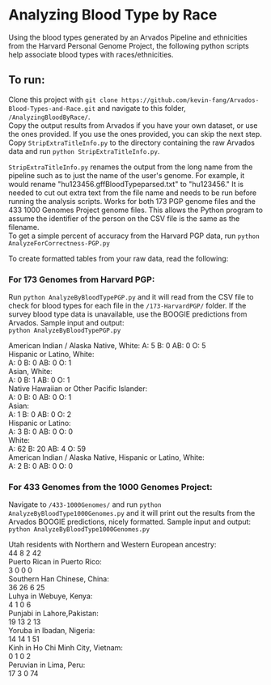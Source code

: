 # Analyzing Blood Type by Race

Using the blood types generated by an Arvados Pipeline and ethnicities from the Harvard Personal Genome Project, the following python scripts help associate blood types with races/ethnicities.  

## To run:

Clone this project with `git clone https://github.com/kevin-fang/Arvados-Blood-Types-and-Race.git` and navigate to this folder, `/AnalyzingBloodByRace/`.   
Copy the output results from Arvados if you have your own dataset, or use the ones provided. If you use the ones provided, you can skip the next step.  
Copy `StripExtraTitleInfo.py` to the directory containing the raw Arvados data and run `python StripExtraTitleInfo.py`.  

`StripExtraTitleInfo.py` renames the output from the long name from the pipeline such as to just the name of the user's genome. For example, it would rename  "hu123456.gffBloodTypeparsed.txt" to "hu123456." It is needed to cut out extra text from the file name and needs to be run before running the analysis scripts. Works for both 173 PGP genome files and the 433 1000 Genomes Project genome files. This allows the Python program to assume the identifier of the person on the CSV file is the same as the filename.  
To get a simple percent of accuracy from the Harvard PGP data, run `python AnalyzeForCorrectness-PGP.py`

To create formatted tables from your raw data, read the following:
### For 173 Genomes from Harvard PGP:

Run `python AnalyzeByBloodTypePGP.py` and it will read from the CSV file to check for blood types for each file in the `/173-HarvardPGP/` folder. If the survey blood type data is unavailable, use the BOOGIE predictions from Arvados. Sample input and output:  
`python AnalyzeByBloodTypePGP.py`

American Indian / Alaska Native, White:
A: 5     B: 0    AB: 0   O: 5  
Hispanic or Latino, White:  
A: 0     B: 0    AB: 0   O: 1  
Asian, White:  
A: 0     B: 1    AB: 0   O: 1  
Native Hawaiian or Other Pacific Islander:  
A: 0     B: 0    AB: 0   O: 1  
Asian:  
A: 1     B: 0    AB: 0   O: 2  
Hispanic or Latino:  
A: 3     B: 0    AB: 0   O: 0  
White:  
A: 62    B: 20   AB: 4   O: 59  
American Indian / Alaska Native, Hispanic or Latino, White:  
A: 2     B: 0    AB: 0   O: 0

### For 433 Genomes from the 1000 Genomes Project:

Navigate to `/433-1000Genomes/` and run `python AnalyzeByBloodType1000Genomes.py` and it will print out the results from the Arvados BOOGIE predictions, nicely formatted. Sample input and output:  
`python AnalyzeByBloodType1000Genomes.py`

Utah residents with Northern and Western European ancestry:  
44      8       2       42  
Puerto Rican in Puerto Rico:  
3       0       0       0  
Southern Han Chinese, China:   
36      26      6       25  
Luhya in Webuye, Kenya:  
4       1       0       6  
Punjabi in Lahore,Pakistan:  
19      13      2       13  
Yoruba in Ibadan, Nigeria:  
14      14      1       51  
Kinh in Ho Chi Minh City, Vietnam:  
0       1       0       2  
Peruvian in Lima, Peru:  
17      3       0       74  
